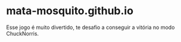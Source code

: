 # mata-mosquito.github.io
Esse jogo é muito divertido, te desafio a conseguir a vitória no modo ChuckNorris.
